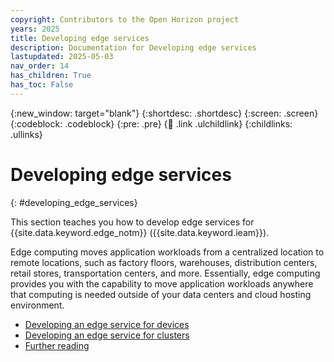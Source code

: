 ```yaml
---
copyright: Contributors to the Open Horizon project
years: 2025
title: Developing edge services
description: Documentation for Developing edge services
lastupdated: 2025-05-03
nav_order: 14
has_children: True
has_toc: False
---
```


{:new_window: target="blank"}
{:shortdesc: .shortdesc}
{:screen: .screen}
{:codeblock: .codeblock}
{:pre: .pre}
{:child: .link .ulchildlink}
{:childlinks: .ullinks}

# Developing edge services
{: #developing_edge_services}

This section teaches you how to develop edge services for {{site.data.keyword.edge_notm}} ({{site.data.keyword.ieam}}).

Edge computing moves application workloads from a centralized location to remote locations, such as factory floors, warehouses, distribution centers, retail stores, transportation centers, and more. Essentially, edge computing provides you with the capability to move application workloads anywhere that computing is needed outside of your data centers and cloud hosting environment.

* [Developing an edge service for devices](developing.md)
* [Developing an edge service for clusters](developing_clusters.md)
* [Further reading](further_reading.md)
